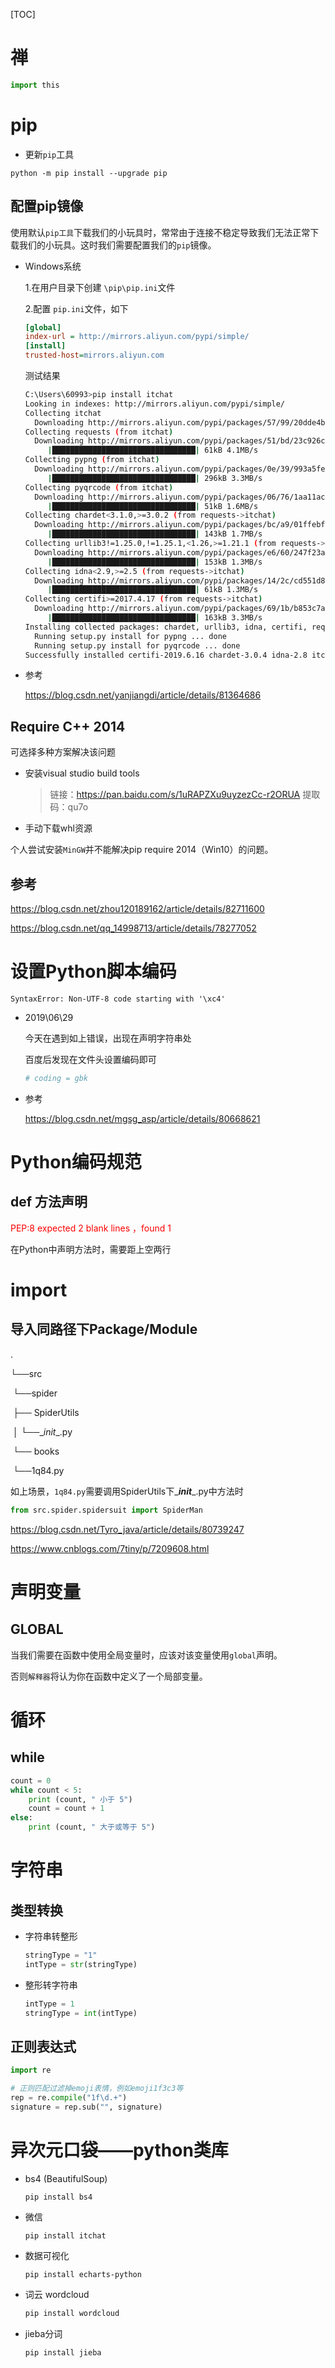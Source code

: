 [TOC]

# 禅

``` python
import this
```

# pip

- 更新`pip`工具

``` shell
python -m pip install --upgrade pip
```

## 配置pip镜像

使用默认`pip工具`下载我们的小玩具时，常常由于连接不稳定导致我们无法正常下载我们的小玩具。这时我们需要配置我们的`pip`镜像。

- Windows系统

  1.在用户目录下创建 `\pip\pip.ini`文件

  2.配置 `pip.ini`文件，如下

  ``` ini
  [global] 
  index-url = http://mirrors.aliyun.com/pypi/simple/ 
  [install] 
  trusted-host=mirrors.aliyun.com 
  ```

  测试结果

  ``` bash
  C:\Users\60993>pip install itchat
  Looking in indexes: http://mirrors.aliyun.com/pypi/simple/
  Collecting itchat
    Downloading http://mirrors.aliyun.com/pypi/packages/57/99/20dde4bee645453d1453ae3757b49f24a5fd179ce6e391cf2542cfeac61c/itchat-1.3.10-py2.py3-none-any.whl
  Collecting requests (from itchat)
    Downloading http://mirrors.aliyun.com/pypi/packages/51/bd/23c926cd341ea6b7dd0b2a00aba99ae0f828be89d72b2190f27c11d4b7fb/requests-2.22.0-py2.py3-none-any.whl (57kB)
       |████████████████████████████████| 61kB 4.1MB/s
  Collecting pypng (from itchat)
    Downloading http://mirrors.aliyun.com/pypi/packages/0e/39/993a5feea8ed9c2eebd70c6e7c20cb4b0823588f5ab0afab4b0be95ebc23/pypng-0.0.19.tar.gz (293kB)
       |████████████████████████████████| 296kB 3.3MB/s
  Collecting pyqrcode (from itchat)
    Downloading http://mirrors.aliyun.com/pypi/packages/06/76/1aa11ac094c65005b5d8a042b8bd96d73d4e2c32d9a63a68b21278e4b7d2/PyQRCode-1.2.1.zip (41kB)
       |████████████████████████████████| 51kB 1.6MB/s
  Collecting chardet<3.1.0,>=3.0.2 (from requests->itchat)
    Downloading http://mirrors.aliyun.com/pypi/packages/bc/a9/01ffebfb562e4274b6487b4bb1ddec7ca55ec7510b22e4c51f14098443b8/chardet-3.0.4-py2.py3-none-any.whl (133kB)
       |████████████████████████████████| 143kB 1.7MB/s
  Collecting urllib3!=1.25.0,!=1.25.1,<1.26,>=1.21.1 (from requests->itchat)
    Downloading http://mirrors.aliyun.com/pypi/packages/e6/60/247f23a7121ae632d62811ba7f273d0e58972d75e58a94d329d51550a47d/urllib3-1.25.3-py2.py3-none-any.whl (150kB)
       |████████████████████████████████| 153kB 1.3MB/s
  Collecting idna<2.9,>=2.5 (from requests->itchat)
    Downloading http://mirrors.aliyun.com/pypi/packages/14/2c/cd551d81dbe15200be1cf41cd03869a46fe7226e7450af7a6545bfc474c9/idna-2.8-py2.py3-none-any.whl (58kB)
       |████████████████████████████████| 61kB 1.3MB/s
  Collecting certifi>=2017.4.17 (from requests->itchat)
    Downloading http://mirrors.aliyun.com/pypi/packages/69/1b/b853c7a9d4f6a6d00749e94eb6f3a041e342a885b87340b79c1ef73e3a78/certifi-2019.6.16-py2.py3-none-any.whl (157kB)
       |████████████████████████████████| 163kB 3.3MB/s
  Installing collected packages: chardet, urllib3, idna, certifi, requests, pypng, pyqrcode, itchat
    Running setup.py install for pypng ... done
    Running setup.py install for pyqrcode ... done
  Successfully installed certifi-2019.6.16 chardet-3.0.4 idna-2.8 itchat-1.3.10 pypng-0.0.19 pyqrcode-1.2.1 requests-2.22.0 urllib3-1.25.3
  ```

- 参考

  https://blog.csdn.net/yanjiangdi/article/details/81364686

## Require C++ 2014

可选择多种方案解决该问题

- 安装visual studio build tools

  > 链接：https://pan.baidu.com/s/1uRAPZXu9uyzezCc-r2ORUA 
  > 提取码：qu7o 

- 手动下载whl资源

个人尝试安装`MinGW`并不能解决pip require 2014（Win10）的问题。

## 参考

https://blog.csdn.net/zhou120189162/article/details/82711600	

https://blog.csdn.net/qq_14998713/article/details/78277052

# 设置Python脚本编码

`SyntaxError: Non-UTF-8 code starting with '\xc4' `

- 2019\06\29

  今天在遇到如上错误，出现在声明字符串处

  百度后发现在文件头设置编码即可

  ``` python
  # coding = gbk
  ```

- 参考

  https://blog.csdn.net/mgsg_asp/article/details/80668621

# Python编码规范

## def 方法声明

<span style="color:red">PEP:8 expected 2 blank lines ，found 1</span>

在Python中声明方法时，需要距上空两行

# import

## 导入同路径下Package/Module

.

└──src

​		└──spider

​				├── SpiderUtils

​				│ 		└──\__init__.py

​				└── books

​							└──1q84.py

如上场景，`1q84.py`需要调用SpiderUtils下\____init____.py中方法时

``` python
from src.spider.spidersuit import SpiderMan
```

https://blog.csdn.net/Tyro_java/article/details/80739247

https://www.cnblogs.com/7tiny/p/7209608.html

# 声明变量

## GLOBAL

当我们需要在函数中使用全局变量时，应该对该变量使用`global`声明。

否则`解释器`将认为你在函数中定义了一个局部变量。

# 循环

## while

``` python
count = 0 
while count < 5: 
	print (count, " 小于 5") 
	count = count + 1 
else: 
	print (count, " 大于或等于 5")
```

# 字符串

## 类型转换

- 字符串转整形

  ``` python
  stringType = "1"
  intType = str(stringType)
  ```

- 整形转字符串

  ``` python
  intType = 1
  stringType = int(intType)
  ```


## 正则表达式

``` python
import re

# 正则匹配过滤掉emoji表情，例如emoji1f3c3等
rep = re.compile("1f\d.+")
signature = rep.sub("", signature)
```

# 异次元口袋——python类库

- bs4 (BeautifulSoup)

  ``` 
  pip install bs4
  ```

- 微信

  ``` shell
  pip install itchat
  ```

- 数据可视化

  ``` shell 
  pip install echarts-python
  ```

- 词云 wordcloud

  ``` java
  pip install wordcloud
  ```

- jieba分词 
  ``` java
  pip install jieba
  ```